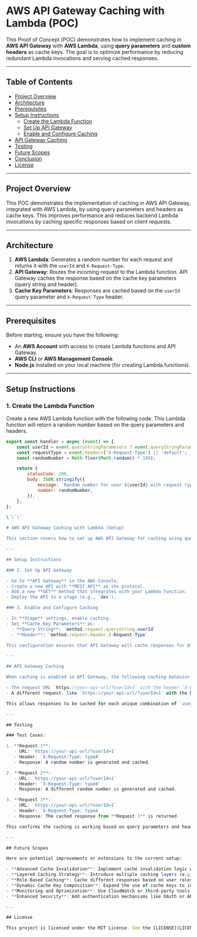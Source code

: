 # AWS API Gateway Caching with Lambda (POC)

This Proof of Concept (POC) demonstrates how to implement caching in **AWS API Gateway** with **AWS Lambda**, using **query parameters** and **custom headers** as cache keys. The goal is to optimize performance by reducing redundant Lambda invocations and serving cached responses.

---

## Table of Contents
- [Project Overview](#project-overview)
- [Architecture](#architecture)
- [Prerequisites](#prerequisites)
- [Setup Instructions](#setup-instructions)
  - [Create the Lambda Function](#1-create-the-lambda-function)
  - [Set Up API Gateway](#2-set-up-api-gateway)
  - [Enable and Configure Caching](#3-enable-and-configure-caching)
- [API Gateway Caching](#api-gateway-caching)
- [Testing](#testing)
- [Future Scopes](#future-scopes)
- [Conclusion](#conclusion)
- [License](#license)

---

## Project Overview

This POC demonstrates the implementation of caching in AWS API Gateway, integrated with AWS Lambda, by using query parameters and headers as cache keys. This improves performance and reduces backend Lambda invocations by caching specific responses based on client requests.

---

## Architecture

1. **AWS Lambda**: Generates a random number for each request and returns it with the `userId` and `X-Request-Type`.
2. **API Gateway**: Routes the incoming request to the Lambda function. API Gateway caches the response based on the cache key parameters (query string and header).
3. **Cache Key Parameters**: Responses are cached based on the `userId` query parameter and `X-Request-Type` header.

---

## Prerequisites

Before starting, ensure you have the following:
- An **AWS Account** with access to create Lambda functions and API Gateway.
- **AWS CLI** or **AWS Management Console**.
- **Node.js** installed on your local machine (for creating Lambda functions).

---

## Setup Instructions

### 1. Create the Lambda Function

Create a new AWS Lambda function with the following code. This Lambda function will return a random number based on the query parameters and headers.

```js
export const handler = async (event) => {
    const userId = event.queryStringParameters ? event.queryStringParameters.userId : 'default';
    const requestType = event.headers['X-Request-Type'] || 'default';
    const randomNumber = Math.floor(Math.random() * 100);

    return {
        statusCode: 200,
        body: JSON.stringify({
            message: `Random number for user ${userId} with request type ${requestType}`,
            number: randomNumber,
        }),
    };
};

\`\`\`

# AWS API Gateway Caching with Lambda (Setup)

This section covers how to set up AWS API Gateway for caching using query parameters and headers as cache keys.

---

## Setup Instructions

### 2. Set Up API Gateway

- Go to **API Gateway** in the AWS Console.
- Create a new API with **REST API** as the protocol.
- Add a new **GET** method that integrates with your Lambda function.
- Deploy the API to a stage (e.g., `dev`).

### 3. Enable and Configure Caching

- In **Stage** settings, enable caching.
- Set **Cache Key Parameters** as:
  - **Query String**: `method.request.querystring.userId`
  - **Header**: `method.request.header.X-Request-Type`

This configuration ensures that API Gateway will cache responses for different `userId` and `X-Request-Type` combinations.

---

## API Gateway Caching

When caching is enabled in API Gateway, the following caching behavior occurs:

- The request URL `https://your-api-url/?userId=1` with the header `X-Request-Type: typeA` is cached.
- A different request, like `https://your-api-url/?userId=1` with the header `X-Request-Type: typeB`, will generate a new random number and cache this new response.

This allows responses to be cached for each unique combination of `userId` and `X-Request-Type`.

---

## Testing

### Test Cases:

1. **Request 1**:
   - URL: `https://your-api-url/?userId=1`
   - Header: `X-Request-Type: typeA`
   - Response: A random number is generated and cached.

2. **Request 2**:
   - URL: `https://your-api-url/?userId=1`
   - Header: `X-Request-Type: typeB`
   - Response: A different random number is generated and cached.

3. **Request 3**:
   - URL: `https://your-api-url/?userId=1`
   - Header: `X-Request-Type: typeA`
   - Response: The cached response from **Request 1** is returned.

This confirms the caching is working based on query parameters and headers.

---

## Future Scopes

Here are potential improvements or extensions to the current setup:

- **Advanced Cache Invalidation**: Implement cache invalidation logic when data changes.
- **Layered Caching Strategy**: Introduce multiple caching layers (e.g., Redis, Memcached).
- **Role-Based Caching**: Cache different responses based on user roles or authentication tokens.
- **Dynamic Cache Key Composition**: Expand the use of cache keys to include cookies or request bodies.
- **Monitoring and Optimization**: Use CloudWatch or third-party tools to monitor cache hits and optimize performance.
- **Enhanced Security**: Add authentication mechanisms like OAuth or API keys for secured access.

---

## License

This project is licensed under the MIT License. See the [LICENSE](LICENSE) file for more details.
